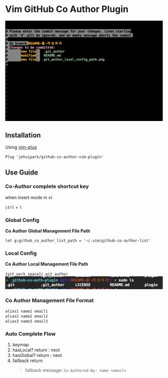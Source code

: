 # Vim GitHub Co Author Plugin
![image](use-sample.gif)

## Installation
Using [vim-plug](https://github.com/junegunn/vim-plug)
``` vimscript
Plug 'jehuipark/github-co-author-vim-plugin'
```

## Use Guide

### Co-Author complete shortcut key
when insert mode in vi

`ctrl` + `l`

### Global Config
**Co Author Global Management File Path**
``` vim
let g:github_co_author_list_path = '~/.vim/github-co-author-list'
```

### Local Config
**Co Author Local Management File Path**

`{git_work_space}/.git_author`  
![image](git_author_local_config_path.png)

### Co Author Management File Format
```
alias1 name1 email1
alias2 name2 email2
alias3 name3 email3
```

### Auto Complete Flow
1. keymap
1. hasLocal? return : next
1. hasGlobal? return : next
1. fallback return 
    > fallback message: `Co-Authored-By: name <email>`
